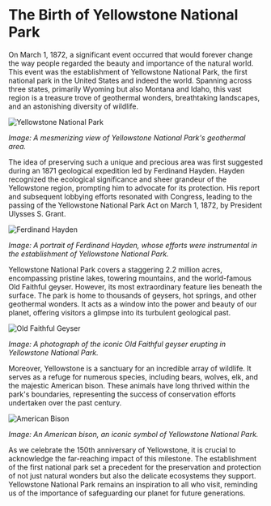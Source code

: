 # **The Birth of Yellowstone National Park**

On March 1, 1872, a significant event occurred that would forever change the way people regarded the beauty and importance of the natural world. This event was the establishment of Yellowstone National Park, the first national park in the United States and indeed the world. Spanning across three states, primarily Wyoming but also Montana and Idaho, this vast region is a treasure trove of geothermal wonders, breathtaking landscapes, and an astonishing diversity of wildlife.

![Yellowstone National Park](/img/1695921022175.png)

*Image: A mesmerizing view of Yellowstone National Park's geothermal area.*

The idea of preserving such a unique and precious area was first suggested during an 1871 geological expedition led by Ferdinand Hayden. Hayden recognized the ecological significance and sheer grandeur of the Yellowstone region, prompting him to advocate for its protection. His report and subsequent lobbying efforts resonated with Congress, leading to the passing of the Yellowstone National Park Act on March 1, 1872, by President Ulysses S. Grant.

![Ferdinand Hayden](/img/1695921029883.png)

*Image: A portrait of Ferdinand Hayden, whose efforts were instrumental in the establishment of Yellowstone National Park.*

Yellowstone National Park covers a staggering 2.2 million acres, encompassing pristine lakes, towering mountains, and the world-famous Old Faithful geyser. However, its most extraordinary feature lies beneath the surface. The park is home to thousands of geysers, hot springs, and other geothermal wonders. It acts as a window into the power and beauty of our planet, offering visitors a glimpse into its turbulent geological past.

![Old Faithful Geyser](/img/1695921037145.png)

*Image: A photograph of the iconic Old Faithful geyser erupting in Yellowstone National Park.*

Moreover, Yellowstone is a sanctuary for an incredible array of wildlife. It serves as a refuge for numerous species, including bears, wolves, elk, and the majestic American bison. These animals have long thrived within the park's boundaries, representing the success of conservation efforts undertaken over the past century.

![American Bison](/img/1695921044284.png)

*Image: An American bison, an iconic symbol of Yellowstone National Park.*

As we celebrate the 150th anniversary of Yellowstone, it is crucial to acknowledge the far-reaching impact of this milestone. The establishment of the first national park set a precedent for the preservation and protection of not just natural wonders but also the delicate ecosystems they support. Yellowstone National Park remains an inspiration to all who visit, reminding us of the importance of safeguarding our planet for future generations.